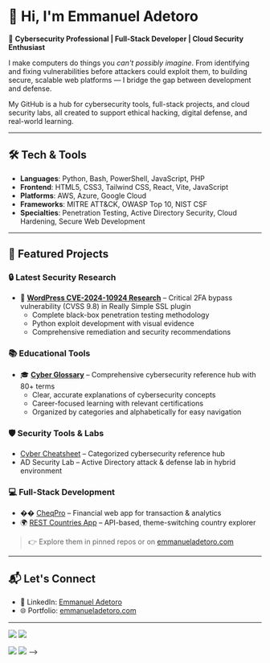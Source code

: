 # 👋 Hi, I'm Emmanuel Adetoro

🔐 **Cybersecurity Professional | Full-Stack Developer | Cloud Security Enthusiast**

I make computers do things you *can't possibly imagine*. From identifying and fixing vulnerabilities before attackers could exploit them, to building secure, scalable web platforms — I bridge the gap between development and defense.

My GitHub is a hub for cybersecurity tools, full-stack projects, and cloud security labs, all created to support ethical hacking, digital defense, and real-world learning.

---

## 🛠️ Tech & Tools

- **Languages**: Python, Bash, PowerShell, JavaScript, PHP  
- **Frontend**: HTML5, CSS3, Tailwind CSS, React, Vite, JavaScript  
- **Platforms**: AWS, Azure, Google Cloud  
- **Frameworks**: MITRE ATT&CK, OWASP Top 10, NIST CSF  
- **Specialties**: Penetration Testing, Active Directory Security, Cloud Hardening, Secure Web Development

---

## 🚀 Featured Projects

### 🔒 **Latest Security Research**
- 🎯 **[WordPress CVE-2024-10924 Research](https://github.com/ademto/wordpress-cve-2024-10924-pentest)** – Critical 2FA bypass vulnerability (CVSS 9.8) in Really Simple SSL plugin
  - Complete black-box penetration testing methodology
  - Python exploit development with visual evidence
  - Comprehensive remediation and security recommendations

### 📚 **Educational Tools**
- 🎓 **[Cyber Glossary](https://www.cyberglossary.study/)** – Comprehensive cybersecurity reference hub with 80+ terms
  - Clear, accurate explanations of cybersecurity concepts
  - Career-focused learning with relevant certifications
  - Organized by categories and alphabetically for easy navigation

### 🛡️ **Security Tools & Labs**
- [Cyber Cheatsheet](https://cheatsheet.ademto.com) – Categorized cybersecurity reference hub  
- AD Security Lab – Active Directory attack & defense lab in hybrid environment  

### 💻 **Full-Stack Development**
- �� [CheqPro](https://cheqpro.tech) – Financial web app for transaction & analytics  
- 🌍 [REST Countries App](https://rest-countries-ademto.netlify.app) – API-based, theme-switching country explorer   

> 👉 Explore them in pinned repos or on [emmanueladetoro.com](https://emmanueladetoro.com)
---

## 📬 Let's Connect

<!-- - 📧 Email: [info@emmanueladetoro.com](mailto:info@emmanueladetoro.com)  -->
- 💼 LinkedIn: [Emmanuel Adetoro](https://www.linkedin.com/in/emmanuel-adetoro)  
- 🌐 Portfolio: [emmanueladetoro.com](https://emmanueladetoro.com)

---
<!--
> *"Every system has flaws. The good ones find them first."*

### Streak

<a href="https://github-readme-streak-stats.herokuapp.com/?user=ademto">
  <img align="center" src="https://github-readme-streak-stats.herokuapp.com/?user=ademto" />
</a>

<br>

### Contribution History
![](http://github-profile-summary-cards.vercel.app/api/cards/profile-details?username=ademto&theme=default)

## Github stats
-->
<!--
[![](https://raw.githubusercontent.com/KingDavidJnr/KingDavidJnr/version-2/profile-summary-card-output/github/0-profile-details.svg)](https://github.com/vn7n24fzkq/github-profile-summary-cards)
-->

![](http://github-profile-summary-cards.vercel.app/api/cards/repos-per-language?username=ademto&theme=default) ![](http://github-profile-summary-cards.vercel.app/api/cards/most-commit-language?username=ademto&theme=default)

![](http://github-profile-summary-cards.vercel.app/api/cards/stats?username=ademto&theme=default) ![](http://github-profile-summary-cards.vercel.app/api/cards/productive-time?username=ademto&theme=default&utcOffset=8)
-->
<!--
**ademto/ademto** is a ✨ _special_ ✨ repository because its `README.md` (this file) appears on your GitHub profile.

Here are some ideas to get you started:

- 🔭 I'm currently working on ...
- 🌱 I'm currently learning ...
- 👯 I'm looking to collaborate on ...
- 🤔 I'm looking for help with ...
- �� Ask me about ...
- 📫 How to reach me: ...
- 😄 Pronouns: ...
- ⚡ Fun fact: ...
-->
